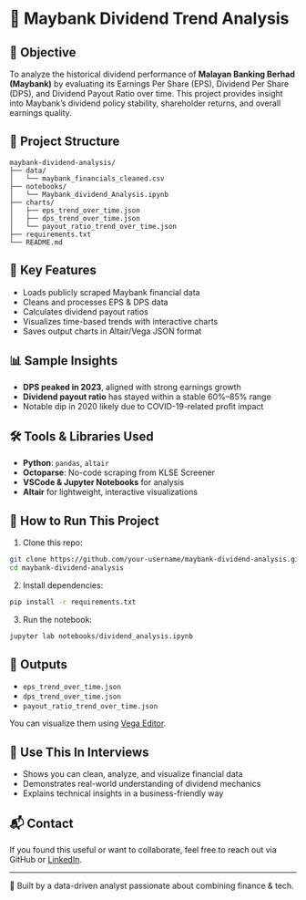 # 📘 Maybank Dividend Trend Analysis

## 🎯 Objective
To analyze the historical dividend performance of **Malayan Banking Berhad (Maybank)** by evaluating its Earnings Per Share (EPS), Dividend Per Share (DPS), and Dividend Payout Ratio over time. This project provides insight into Maybank’s dividend policy stability, shareholder returns, and overall earnings quality.

## 📂 Project Structure
```
maybank-dividend-analysis/
├── data/
│   └── maybank_financials_cleaned.csv
├── notebooks/
│   └── Maybank_dividend_Analysis.ipynb
├── charts/
│   ├── eps_trend_over_time.json
│   ├── dps_trend_over_time.json
│   └── payout_ratio_trend_over_time.json
├── requirements.txt
└── README.md
```

## 🧠 Key Features
- Loads publicly scraped Maybank financial data
- Cleans and processes EPS & DPS data
- Calculates dividend payout ratios
- Visualizes time-based trends with interactive charts
- Saves output charts in Altair/Vega JSON format

## 📊 Sample Insights
- **DPS peaked in 2023**, aligned with strong earnings growth
- **Dividend payout ratio** has stayed within a stable 60%–85% range
- Notable dip in 2020 likely due to COVID-19-related profit impact

## 🛠 Tools & Libraries Used
- **Python**: `pandas`, `altair`
- **Octoparse**: No-code scraping from KLSE Screener
- **VSCode & Jupyter Notebooks** for analysis
- **Altair** for lightweight, interactive visualizations

## 🚀 How to Run This Project
1. Clone this repo:
```bash
git clone https://github.com/your-username/maybank-dividend-analysis.git
cd maybank-dividend-analysis
```

2. Install dependencies:
```bash
pip install -r requirements.txt
```

3. Run the notebook:
```bash
jupyter lab notebooks/dividend_analysis.ipynb
```

## 📁 Outputs
- `eps_trend_over_time.json`
- `dps_trend_over_time.json`
- `payout_ratio_trend_over_time.json`

You can visualize them using [Vega Editor](https://vega.github.io/editor/).

## 💼 Use This In Interviews
- Shows you can clean, analyze, and visualize financial data
- Demonstrates real-world understanding of dividend mechanics
- Explains technical insights in a business-friendly way

## 📬 Contact
If you found this useful or want to collaborate, feel free to reach out via GitHub or [LinkedIn](https://linkedin.com).

---

📌 Built by a data-driven analyst passionate about combining finance & tech.

